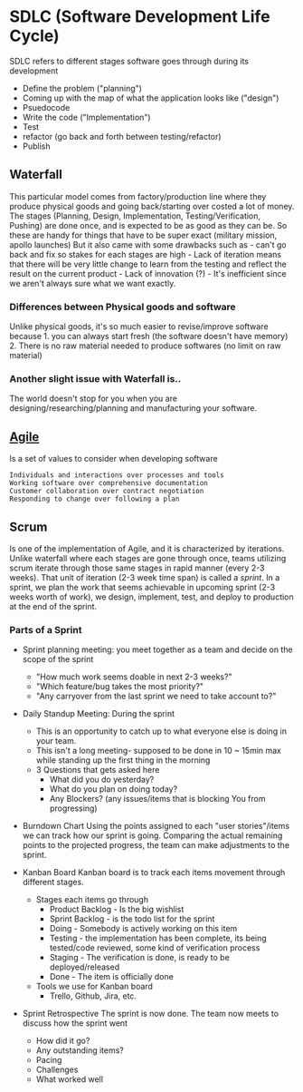 # SDLC (Software Development Life Cycle)

SDLC refers to different stages software goes through during its development
- Define the problem ("planning")
- Coming up with the map of what the application looks like ("design")
- Psuedocode
- Write the code ("Implementation")
- Test
- refactor (go back and forth between testing/refactor)
- Publish

## Waterfall
This particular model comes from factory/production line where they produce physical goods and going back/starting over costed a lot of money. The stages (Planning, Design, Implementation, Testing/Verification, Pushing) are done once, and is expected to be as good as they can be. So these are handy for things that have to be super exact (military mission, apollo launches)
But it also came with some drawbacks such as 
    - can't go back and fix so stakes for each stages are high
    - Lack of iteration means that there will be very little change to learn from the testing and reflect the result on the current product
    - Lack of innovation (?)
    - It's inefficient since we aren't always sure what we want exactly.

### Differences between Physical goods and software
Unlike physical goods, it's so much easier to revise/improve software because 1. you can always start fresh (the software doesn't have memory) 2. There is no raw material needed to produce softwares (no limit on raw material)

### Another slight issue with Waterfall is..
The world doesn't stop for you when you are designing/researching/planning and manufacturing your software.

## [Agile](https://agilemanifesto.org/)
Is a set of values to consider when developing software
    
    Individuals and interactions over processes and tools
    Working software over comprehensive documentation
    Customer collaboration over contract negotiation
    Responding to change over following a plan

## Scrum
Is one of the implementation of Agile, and it is characterized by iterations. Unlike waterfall where each stages are gone through once, teams utilizing scrum iterate through those same stages in rapid manner (every 2-3 weeks). That unit of iteration (2-3 week time span) is called a _sprint_.
In a sprint, we plan the work that seems achievable in upcoming sprint (2-3 weeks worth of work), we design, implement, test, and deploy to production at the end of the sprint.

### Parts of a Sprint
- Sprint planning meeting: you meet together as a team and decide on the scope of the sprint
    - "How much work seems doable in next 2-3 weeks?"
    - "Which feature/bug takes the most priority?"
    - "Any carryover from the last sprint we need to take account to?"

- Daily Standup Meeting: During the sprint
    - This is an opportunity to catch up to what everyone else is doing in your team.
    - This isn't a long meeting- supposed to be done in 10 ~ 15min max while standing up the first thing in the morning
    - 3 Questions that gets asked here
        - What did you do yesterday?
        - What do you plan on doing today?
        - Any Blockers? (any issues/items that is blocking You from progressing)

- Burndown Chart
    Using the points assigned to each "user stories"/items we can track how our sprint is going. Comparing the actual remaining points to the projected progress, the team can make adjustments to the sprint.

- Kanban Board
Kanban board is to track each items movement through different stages.
    - Stages each items go through
        - Product Backlog - Is the big wishlist
        - Sprint Backlog - is the todo list for the sprint
        - Doing - Somebody is actively working on this item
        - Testing - the implementation has been complete, its being tested/code reviewed, some kind of verification process
        - Staging - The verification is done, is ready to be deployed/released
        - Done - The item is officially done
    - Tools we use for Kanban board
        - Trello, Github, Jira, etc.

- Sprint Retrospective
The sprint is now done. The team now meets to discuss how the sprint went
    - How did it go?
    - Any outstanding items?
    - Pacing
    - Challenges
    - What worked well
